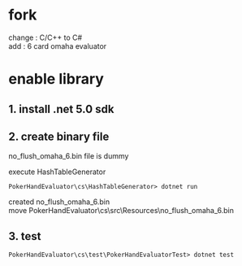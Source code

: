 # fork

change : C/C++ to C#  
add : 6 card omaha evaluator

# enable library

## 1. install .net 5.0 sdk

## 2. create binary file  
no_flush_omaha_6.bin file is dummy  

execute HashTableGenerator
```
PokerHandEvaluator\cs\HashTableGenerator> dotnet run
```
created no_flush_omaha_6.bin  
move PokerHandEvaluator\cs\src\Resources\no_flush_omaha_6.bin

## 3. test
```
PokerHandEvaluator\cs\test\PokerHandEvaluatorTest> dotnet test
```
